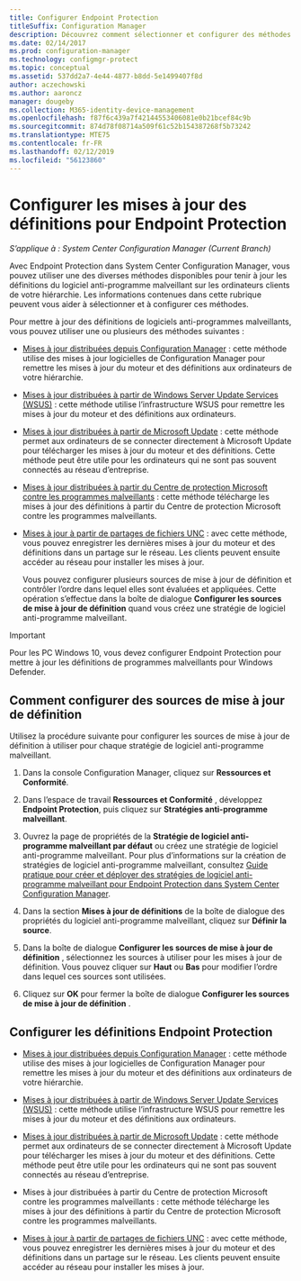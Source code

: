 ```yaml
---
title: Configurer Endpoint Protection
titleSuffix: Configuration Manager
description: Découvrez comment sélectionner et configurer des méthodes avec Endpoint Protection dans System Center Configuration Manager pour tenir à jour les définitions du logiciel anti-programme malveillant sur les ordinateurs clients.
ms.date: 02/14/2017
ms.prod: configuration-manager
ms.technology: configmgr-protect
ms.topic: conceptual
ms.assetid: 537dd2a7-4e44-4877-b8dd-5e1499407f8d
author: aczechowski
ms.author: aaroncz
manager: dougeby
ms.collection: M365-identity-device-management
ms.openlocfilehash: f87f6c439a7f42144553406081e0b21bcef84c9b
ms.sourcegitcommit: 874d78f08714a509f61c52b154387268f5b73242
ms.translationtype: MTE75
ms.contentlocale: fr-FR
ms.lasthandoff: 02/12/2019
ms.locfileid: "56123860"
---
```

#  <a name="configure-definition-updates-for-endpoint-protection"></a>Configurer les mises à jour des définitions pour Endpoint Protection  

*S’applique à : System Center Configuration Manager (Current Branch)*

 Avec Endpoint Protection dans System Center Configuration Manager, vous pouvez utiliser une des diverses méthodes disponibles pour tenir à jour les définitions du logiciel anti-programme malveillant sur les ordinateurs clients de votre hiérarchie. Les informations contenues dans cette rubrique peuvent vous aider à sélectionner et à configurer ces méthodes.

 Pour mettre à jour des définitions de logiciels anti-programmes malveillants, vous pouvez utiliser une ou plusieurs des méthodes suivantes :

- [Mises à jour distribuées depuis Configuration Manager](endpoint-definitions-configmgr.md) : cette méthode utilise des mises à jour logicielles de Configuration Manager pour remettre les mises à jour du moteur et des définitions aux ordinateurs de votre hiérarchie.

- [Mises à jour distribuées à partir de Windows Server Update Services (WSUS)](endpoint-definitions-wsus.md) : cette méthode utilise l’infrastructure WSUS pour remettre les mises à jour du moteur et des définitions aux ordinateurs.

- [Mises à jour distribuées à partir de Microsoft Update](endpoint-definitions-microsoft-updates.md) : cette méthode permet aux ordinateurs de se connecter directement à Microsoft Update pour télécharger les mises à jour du moteur et des définitions. Cette méthode peut être utile pour les ordinateurs qui ne sont pas souvent connectés au réseau d’entreprise.

- [Mises à jour distribuées à partir du Centre de protection Microsoft contre les programmes malveillants](endpoint-definitions-protection-center.md) : cette méthode télécharge les mises à jour des définitions à partir du Centre de protection Microsoft contre les programmes malveillants.

- [Mises à jour à partir de partages de fichiers UNC](endpoint-definitions-network.md) : avec cette méthode, vous pouvez enregistrer les dernières mises à jour du moteur et des définitions dans un partage sur le réseau. Les clients peuvent ensuite accéder au réseau pour installer les mises à jour.

  Vous pouvez configurer plusieurs sources de mise à jour de définition et contrôler l’ordre dans lequel elles sont évaluées et appliquées. Cette opération s’effectue dans la boîte de dialogue **Configurer les sources de mise à jour de définition** quand vous créez une stratégie de logiciel anti-programme malveillant.

> [!IMPORTANT]
>  Pour les PC Windows 10, vous devez configurer Endpoint Protection pour mettre à jour les définitions de programmes malveillants pour Windows Defender.

## <a name="how-to-configure-definition-update-sources"></a>Comment configurer des sources de mise à jour de définition
 Utilisez la procédure suivante pour configurer les sources de mise à jour de définition à utiliser pour chaque stratégie de logiciel anti-programme malveillant.

1.  Dans la console Configuration Manager, cliquez sur **Ressources et Conformité**.

2.  Dans l’espace de travail **Ressources et Conformité** , développez **Endpoint Protection**, puis cliquez sur **Stratégies anti-programme malveillant**.

3.  Ouvrez la page de propriétés de la **Stratégie de logiciel anti-programme malveillant par défaut** ou créez une stratégie de logiciel anti-programme malveillant. Pour plus d’informations sur la création de stratégies de logiciel anti-programme malveillant, consultez [Guide pratique pour créer et déployer des stratégies de logiciel anti-programme malveillant pour Endpoint Protection dans System Center Configuration Manager](endpoint-antimalware-policies.md).

4.  Dans la section **Mises à jour de définitions** de la boîte de dialogue des propriétés du logiciel anti-programme malveillant, cliquez sur **Définir la source**.

5.  Dans la boîte de dialogue **Configurer les sources de mise à jour de définition** , sélectionnez les sources à utiliser pour les mises à jour de définition. Vous pouvez cliquer sur **Haut** ou **Bas** pour modifier l’ordre dans lequel ces sources sont utilisées.

6.  Cliquez sur **OK** pour fermer la boîte de dialogue **Configurer les sources de mise à jour de définition** .

## <a name="configure-endpoint-protection-definitions"></a>Configurer les définitions Endpoint Protection

-   [Mises à jour distribuées depuis Configuration Manager](endpoint-definitions-configmgr.md) : cette méthode utilise des mises à jour logicielles de Configuration Manager pour remettre les mises à jour du moteur et des définitions aux ordinateurs de votre hiérarchie.

-   [Mises à jour distribuées à partir de Windows Server Update Services (WSUS)](endpoint-definitions-wsus.md) : cette méthode utilise l’infrastructure WSUS pour remettre les mises à jour du moteur et des définitions aux ordinateurs.

-   [Mises à jour distribuées à partir de Microsoft Update](endpoint-definitions-microsoft-updates.md) : cette méthode permet aux ordinateurs de se connecter directement à Microsoft Update pour télécharger les mises à jour du moteur et des définitions. Cette méthode peut être utile pour les ordinateurs qui ne sont pas souvent connectés au réseau d’entreprise.

-   Mises à jour distribuées à partir du Centre de protection Microsoft contre les programmes malveillants : cette méthode télécharge les mises à jour des définitions à partir du Centre de protection Microsoft contre les programmes malveillants.

-   [Mises à jour à partir de partages de fichiers UNC](endpoint-definitions-network.md) : avec cette méthode, vous pouvez enregistrer les dernières mises à jour du moteur et des définitions dans un partage sur le réseau. Les clients peuvent ensuite accéder au réseau pour installer les mises à jour.
